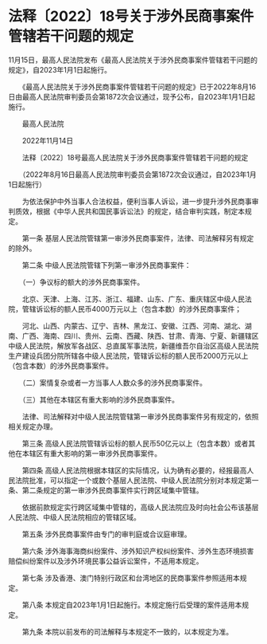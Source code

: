 # 法释〔2022〕18号关于涉外民商事案件管辖若干问题的规定

11月15日，最高人民法院发布《最高人民法院关于涉外民商事案件管辖若干问题的规定》，自2023年1月1日起施行。

　　《最高人民法院关于涉外民商事案件管辖若干问题的规定》已于2022年8月16日由最高人民法院审判委员会第1872次会议通过，现予公布，自2023年1月1日起施行。

　　最高人民法院

　　2022年11月14日

　　法释〔2022〕18号最高人民法院关于涉外民商事案件管辖若干问题的规定

　　（2022年8月16日最高人民法院审判委员会第1872次会议通过，自2023年1月1日起施行）

　　为依法保护中外当事人合法权益，便利当事人诉讼，进一步提升涉外民商事审判质效，根据《中华人民共和国民事诉讼法》的规定，结合审判实践，制定本规定。

　　第一条  基层人民法院管辖第一审涉外民商事案件，法律、司法解释另有规定的除外。

　　第二条  中级人民法院管辖下列第一审涉外民商事案件：

　　（一）争议标的额大的涉外民商事案件。

　　北京、天津、上海、江苏、浙江、福建、山东、广东、重庆辖区中级人民法院，管辖诉讼标的额人民币4000万元以上（包含本数）的涉外民商事案件；

　　河北、山西、内蒙古、辽宁、吉林、黑龙江、安徽、江西、河南、湖北、湖南、广西、海南、四川、贵州、云南、西藏、陕西、甘肃、青海、宁夏、新疆辖区中级人民法院，解放军各战区、总直属军事法院，新疆维吾尔自治区高级人民法院生产建设兵团分院所辖各中级人民法院，管辖诉讼标的额人民币2000万元以上（包含本数）的涉外民商事案件。

　　（二）案情复杂或者一方当事人人数众多的涉外民商事案件。

　　（三）其他在本辖区有重大影响的涉外民商事案件。

　　法律、司法解释对中级人民法院管辖第一审涉外民商事案件另有规定的，依照相关规定办理。

　　第三条  高级人民法院管辖诉讼标的额人民币50亿元以上（包含本数）或者其他在本辖区有重大影响的第一审涉外民商事案件。

　　第四条  高级人民法院根据本辖区的实际情况，认为确有必要的，经报最高人民法院批准，可以指定一个或数个基层人民法院、中级人民法院分别对本规定第一条、第二条规定的第一审涉外民商事案件实行跨区域集中管辖。

　　依据前款规定实行跨区域集中管辖的，高级人民法院应及时向社会公布该基层人民法院、中级人民法院相应的管辖区域。

　　第五条  涉外民商事案件由专门的审判庭或合议庭审理。

　　第六条  涉外海事海商纠纷案件、涉外知识产权纠纷案件、涉外生态环境损害赔偿纠纷案件以及涉外环境民事公益诉讼案件，不适用本规定。

　　第七条  涉及香港、澳门特别行政区和台湾地区的民商事案件参照适用本规定。

　　第八条  本规定自2023年1月1日起施行。本规定施行后受理的案件适用本规定。

　　第九条  本院以前发布的司法解释与本规定不一致的，以本规定为准。